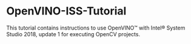 # OpenVINO-ISS-Tutorial
This tutorial contains instructions to use OpenVINO™ with Intel® System Studio 2018, update 1 for executing OpenCV projects.
